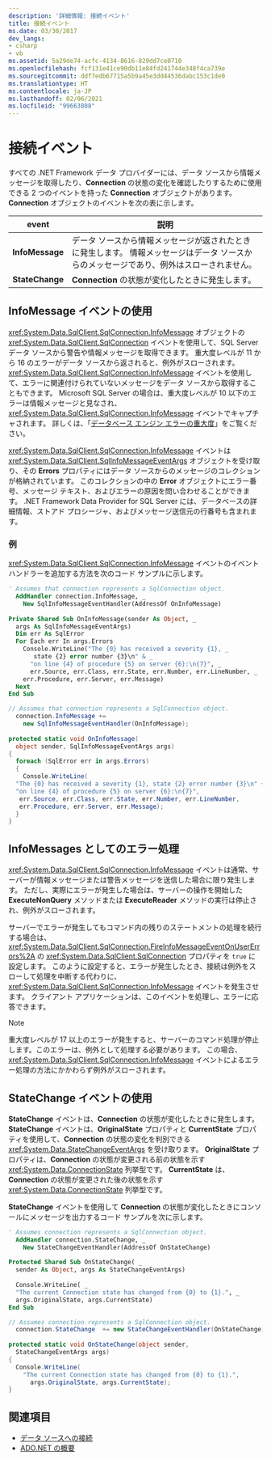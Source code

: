 ```yaml
---
description: '詳細情報: 接続イベント'
title: 接続イベント
ms.date: 03/30/2017
dev_langs:
- csharp
- vb
ms.assetid: 5a29de74-acfc-4134-8616-829dd7ce0710
ms.openlocfilehash: fcf131e41ce90db11e84fd241744e348f4ca739e
ms.sourcegitcommit: ddf7edb67715a5b9a45e3dd44536dabc153c1de0
ms.translationtype: HT
ms.contentlocale: ja-JP
ms.lasthandoff: 02/06/2021
ms.locfileid: "99663808"
---
```

# <a name="connection-events"></a>接続イベント

すべての .NET Framework データ プロバイダーには、データ ソースから情報メッセージを取得したり、**Connection** の状態の変化を確認したりするために使用できる 2 つのイベントを持った **Connection** オブジェクトがあります。 **Connection** オブジェクトのイベントを次の表に示します。  
  
|event|説明|  
|-----------|-----------------|  
|**InfoMessage**|データ ソースから情報メッセージが返されたときに発生します。 情報メッセージはデータ ソースからのメッセージであり、例外はスローされません。|  
|**StateChange**|**Connection** の状態が変化したときに発生します。|  
  
## <a name="working-with-the-infomessage-event"></a>InfoMessage イベントの使用  

 <xref:System.Data.SqlClient.SqlConnection.InfoMessage> オブジェクトの <xref:System.Data.SqlClient.SqlConnection> イベントを使用して、SQL Server データ ソースから警告や情報メッセージを取得できます。 重大度レベルが 11 から 16 のエラーがデータ ソースから返されると、例外がスローされます。 <xref:System.Data.SqlClient.SqlConnection.InfoMessage> イベントを使用して、エラーに関連付けられていないメッセージをデータ ソースから取得することもできます。 Microsoft SQL Server の場合は、重大度レベルが 10 以下のエラーは情報メッセージと見なされ、<xref:System.Data.SqlClient.SqlConnection.InfoMessage> イベントでキャプチャされます。 詳しくは、「[データベース エンジン エラーの重大度](/sql/relational-databases/errors-events/database-engine-error-severities)」をご覧ください。
  
 <xref:System.Data.SqlClient.SqlConnection.InfoMessage> イベントは <xref:System.Data.SqlClient.SqlInfoMessageEventArgs> オブジェクトを受け取り、その **Errors** プロパティにはデータ ソースからのメッセージのコレクションが格納されています。 このコレクションの中の **Error** オブジェクトにエラー番号、メッセージ テキスト、およびエラーの原因を問い合わせることができます。 .NET Framework Data Provider for SQL Server には、データベースの詳細情報、ストアド プロシージャ、およびメッセージ送信元の行番号も含まれます。  
  
### <a name="example"></a>例  

 <xref:System.Data.SqlClient.SqlConnection.InfoMessage> イベントのイベント ハンドラーを追加する方法を次のコード サンプルに示します。  
  
```vb  
' Assumes that connection represents a SqlConnection object.  
  AddHandler connection.InfoMessage, _  
    New SqlInfoMessageEventHandler(AddressOf OnInfoMessage)  
  
Private Shared Sub OnInfoMessage(sender As Object, _  
  args As SqlInfoMessageEventArgs)  
  Dim err As SqlError  
  For Each err In args.Errors  
    Console.WriteLine("The {0} has received a severity {1}, _  
       state {2} error number {3}\n" & _  
      "on line {4} of procedure {5} on server {6}:\n{7}", _  
      err.Source, err.Class, err.State, err.Number, err.LineNumber, _  
    err.Procedure, err.Server, err.Message)  
  Next  
End Sub  
```  
  
```csharp  
// Assumes that connection represents a SqlConnection object.  
  connection.InfoMessage +=
    new SqlInfoMessageEventHandler(OnInfoMessage);  
  
protected static void OnInfoMessage(  
  object sender, SqlInfoMessageEventArgs args)  
{  
  foreach (SqlError err in args.Errors)  
  {  
    Console.WriteLine(  
  "The {0} has received a severity {1}, state {2} error number {3}\n" +  
  "on line {4} of procedure {5} on server {6}:\n{7}",  
   err.Source, err.Class, err.State, err.Number, err.LineNumber,
   err.Procedure, err.Server, err.Message);  
  }  
}  
```  
  
## <a name="handling-errors-as-infomessages"></a>InfoMessages としてのエラー処理  

 <xref:System.Data.SqlClient.SqlConnection.InfoMessage> イベントは通常、サーバーが情報メッセージまたは警告メッセージを送信した場合に限り発生します。 ただし、実際にエラーが発生した場合は、サーバーの操作を開始した **ExecuteNonQuery** メソッドまたは **ExecuteReader** メソッドの実行は停止され、例外がスローされます。  
  
 サーバーでエラーが発生してもコマンド内の残りのステートメントの処理を続行する場合は、<xref:System.Data.SqlClient.SqlConnection.FireInfoMessageEventOnUserErrors%2A> の <xref:System.Data.SqlClient.SqlConnection> プロパティを `true` に設定します。 このように設定すると、エラーが発生したとき、接続は例外をスローして処理を中断する代わりに、<xref:System.Data.SqlClient.SqlConnection.InfoMessage> イベントを発生させます。 クライアント アプリケーションは、このイベントを処理し、エラーに応答できます。  
  
> [!NOTE]
> 重大度レベルが 17 以上のエラーが発生すると、サーバーのコマンド処理が停止します。このエラーは、例外として処理する必要があります。 この場合、<xref:System.Data.SqlClient.SqlConnection.InfoMessage> イベントによるエラー処理の方法にかかわらず例外がスローされます。  
  
## <a name="working-with-the-statechange-event"></a>StateChange イベントの使用  

 **StateChange** イベントは、**Connection** の状態が変化したときに発生します。 **StateChange** イベントは、**OriginalState** プロパティと **CurrentState** プロパティを使用して、**Connection** の状態の変化を判別できる <xref:System.Data.StateChangeEventArgs> を受け取ります。 **OriginalState** プロパティは、**Connection** の状態が変更される前の状態を示す <xref:System.Data.ConnectionState> 列挙型です。 **CurrentState** は、**Connection** の状態が変更された後の状態を示す <xref:System.Data.ConnectionState> 列挙型です。  
  
 **StateChange** イベントを使用して **Connection** の状態が変化したときにコンソールにメッセージを出力するコード サンプルを次に示します。  
  
```vb  
' Assumes connection represents a SqlConnection object.  
  AddHandler connection.StateChange, _  
    New StateChangeEventHandler(AddressOf OnStateChange)  
  
Protected Shared Sub OnStateChange( _  
  sender As Object, args As StateChangeEventArgs)  
  
  Console.WriteLine( _  
  "The current Connection state has changed from {0} to {1}.", _  
  args.OriginalState, args.CurrentState)  
End Sub  
```  
  
```csharp  
// Assumes connection represents a SqlConnection object.  
  connection.StateChange  += new StateChangeEventHandler(OnStateChange);  
  
protected static void OnStateChange(object sender,
  StateChangeEventArgs args)  
{  
  Console.WriteLine(  
    "The current Connection state has changed from {0} to {1}.",  
      args.OriginalState, args.CurrentState);  
}  
```  
  
## <a name="see-also"></a>関連項目

- [データ ソースへの接続](connecting-to-a-data-source.md)
- [ADO.NET の概要](ado-net-overview.md)
